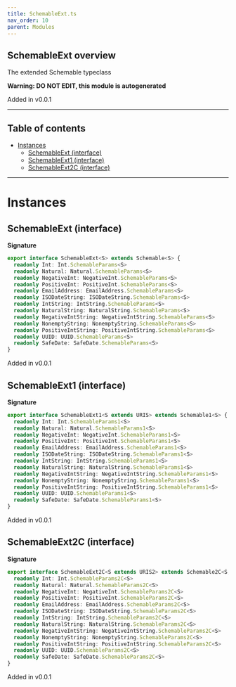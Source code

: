 ```yaml
---
title: SchemableExt.ts
nav_order: 10
parent: Modules
---
```


## SchemableExt overview

The extended Schemable typeclass

**Warning: DO NOT EDIT, this module is autogenerated**

Added in v0.0.1

---

<h2 class="text-delta">Table of contents</h2>

- [Instances](#instances)
  - [SchemableExt (interface)](#schemableext-interface)
  - [SchemableExt1 (interface)](#schemableext1-interface)
  - [SchemableExt2C (interface)](#schemableext2c-interface)

---

# Instances

## SchemableExt (interface)

**Signature**

```ts
export interface SchemableExt<S> extends Schemable<S> {
  readonly Int: Int.SchemableParams<S>
  readonly Natural: Natural.SchemableParams<S>
  readonly NegativeInt: NegativeInt.SchemableParams<S>
  readonly PositiveInt: PositiveInt.SchemableParams<S>
  readonly EmailAddress: EmailAddress.SchemableParams<S>
  readonly ISODateString: ISODateString.SchemableParams<S>
  readonly IntString: IntString.SchemableParams<S>
  readonly NaturalString: NaturalString.SchemableParams<S>
  readonly NegativeIntString: NegativeIntString.SchemableParams<S>
  readonly NonemptyString: NonemptyString.SchemableParams<S>
  readonly PositiveIntString: PositiveIntString.SchemableParams<S>
  readonly UUID: UUID.SchemableParams<S>
  readonly SafeDate: SafeDate.SchemableParams<S>
}
```

Added in v0.0.1

## SchemableExt1 (interface)

**Signature**

```ts
export interface SchemableExt1<S extends URIS> extends Schemable1<S> {
  readonly Int: Int.SchemableParams1<S>
  readonly Natural: Natural.SchemableParams1<S>
  readonly NegativeInt: NegativeInt.SchemableParams1<S>
  readonly PositiveInt: PositiveInt.SchemableParams1<S>
  readonly EmailAddress: EmailAddress.SchemableParams1<S>
  readonly ISODateString: ISODateString.SchemableParams1<S>
  readonly IntString: IntString.SchemableParams1<S>
  readonly NaturalString: NaturalString.SchemableParams1<S>
  readonly NegativeIntString: NegativeIntString.SchemableParams1<S>
  readonly NonemptyString: NonemptyString.SchemableParams1<S>
  readonly PositiveIntString: PositiveIntString.SchemableParams1<S>
  readonly UUID: UUID.SchemableParams1<S>
  readonly SafeDate: SafeDate.SchemableParams1<S>
}
```

Added in v0.0.1

## SchemableExt2C (interface)

**Signature**

```ts
export interface SchemableExt2C<S extends URIS2> extends Schemable2C<S, unknown> {
  readonly Int: Int.SchemableParams2C<S>
  readonly Natural: Natural.SchemableParams2C<S>
  readonly NegativeInt: NegativeInt.SchemableParams2C<S>
  readonly PositiveInt: PositiveInt.SchemableParams2C<S>
  readonly EmailAddress: EmailAddress.SchemableParams2C<S>
  readonly ISODateString: ISODateString.SchemableParams2C<S>
  readonly IntString: IntString.SchemableParams2C<S>
  readonly NaturalString: NaturalString.SchemableParams2C<S>
  readonly NegativeIntString: NegativeIntString.SchemableParams2C<S>
  readonly NonemptyString: NonemptyString.SchemableParams2C<S>
  readonly PositiveIntString: PositiveIntString.SchemableParams2C<S>
  readonly UUID: UUID.SchemableParams2C<S>
  readonly SafeDate: SafeDate.SchemableParams2C<S>
}
```

Added in v0.0.1
